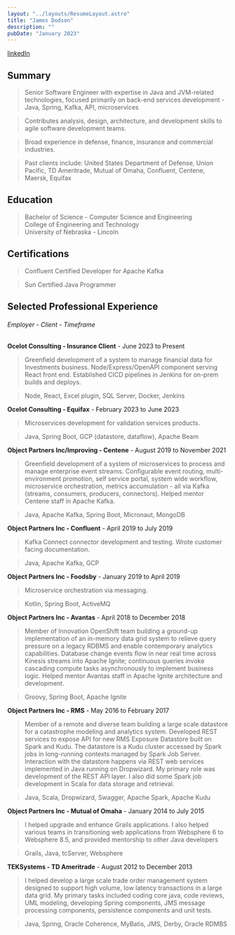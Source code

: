 ```yaml
---
layout: "../layouts/ResumeLayout.astro"
title: "James Dodson"
description: ""
pubDate: "January 2023"
---
```


[linkedIn](https://www.linkedin.com/in/jamesdodson/)

## Summary

> Senior Software Engineer with expertise in Java and JVM-related technologies, focused primarily on back-end services development - Java, Spring, Kafka, API, microservices

> Contributes analysis, design, architecture, and development skills to agile software development teams. 

> Broad experience in defense, finance, insurance and commercial industries.

> Past clients include: United States Department of Defense, Union Pacific, TD Ameritrade, Mutual of Omaha, Confluent, Centene, Maersk, Equifax


## Education

> Bachelor of Science - Computer Science and Engineering<br/>College of Engineering and Technology<br/>University of Nebraska - Lincoln

## Certifications

> Confluent Certified Developer for Apache Kafka

> Sun Certified Java Programmer

## Selected Professional Experience 
###### Employer - Client - Timeframe

**Ocelot Consulting - Insurance Client** - June 2023 to Present

> Greenfield development of a system to manage financial data for Investments business. 
Node/Express/OpenAPI component serving React front end.
Established CICD pipelines in Jenkins for on-prem builds and deploys.

> Node, React, Excel plugin, SQL Server, Docker, Jenkins

**Ocelot Consulting - Equifax** - February 2023 to June 2023

> Microservices development for validation services products.

> Java, Spring Boot, GCP (datastore, dataflow), Apache Beam

**Object Partners Inc/Improving - Centene** - August 2019 to November 2021

> Greenfield development of a system of microservices to process and manage enterprise event streams. 
Configurable event routing, multi-environment promotion, self service portal, system wide workflow, 
microservice orchestration, metrics accumulation - all via Kafka (streams, consumers, producers, connectors). 
Helped mentor Centene staff in Apache Kafka.

> Java, Apache Kafka, Spring Boot, Micronaut, MongoDB

**Object Partners Inc - Confluent** - April 2019 to July 2019

> Kafka Connect connector development and testing. Wrote customer facing documentation.

> Java, Apache Kafka, GCP

**Object Partners Inc - Foodsby** - January 2019 to April 2019

> Microservice orchestration via messaging.

> Kotlin, Spring Boot, ActiveMQ

**Object Partners Inc - Avantas** - April 2018 to December 2018

> Member of Innovation OpenShift team building a ground-up implementation of an in-memory data grid system to 
relieve query pressure on a legacy RDBMS and enable contemporary analytics capabilities. Database change events 
flow in near real time across Kinesis streams into Apache Ignite; continuous queries invoke cascading compute tasks 
asynchronously to implement business logic. Helped mentor Avantas staff in Apache Ignite architecture and development.

> Groovy, Spring Boot, Apache Ignite

**Object Partners Inc - RMS** - May 2016 to February 2017

> Member of a remote and diverse team building a large scale datastore for a catastrophe modeling and analytics system. 
Developed REST services to expose API for new RMS Exposure Datastore built on Spark and Kudu. 
The datastore is a Kudu cluster accessed by Spark jobs in long-running contexts managed by Spark Job Server. 
Interaction with the datastore happens via REST web services implemented in Java running on Dropwizard. 
My primary role was development of the REST API layer. I also did some Spark job development in Scala for data storage and retrieval.

> Java, Scala, Dropwizard, Swagger, Apache Spark, Apache Kudu

**Object Partners Inc - Mutual of Omaha** - January 2014 to July 2015

> I helped upgrade and enhance Grails applications.  I also helped various teams in transitioning web applications from Websphere 6 
to Websphere 8.5, and provided mentorship to other Java developers

> Grails, Java, tcServer, Websphere

**TEKSystems - TD Ameritrade** - August 2012 to December 2013

> I helped develop a large scale trade order management system designed to support high volume, low latency transactions 
in a large data grid.  My primary tasks included coding core java, code reviews, UML modeling, developing Spring components, 
JMS message processing components, persistence components and unit tests.

> Java, Spring, Oracle Coherence, MyBatis, JMS, Derby, Oracle RDMBS

